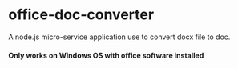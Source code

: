 # office-doc-converter
A node.js micro-service  application use to convert docx file to doc.
#### Only works on Windows OS with office software installed
